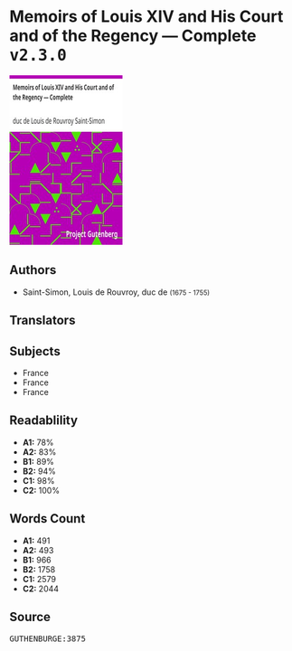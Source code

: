 # Memoirs of Louis XIV and His Court and of the Regency — Complete <kbd>v2.3.0</kbd>

![](./cover.medium.jpg "")

## Authors


 - Saint-Simon, Louis de Rouvroy, duc de <small>(1675 - 1755)</small>

## Translators



## Subjects


 - France
 - France
 - France

## Readablility


 - **A1:** 78%
 - **A2:** 83%
 - **B1:** 89%
 - **B2:** 94%
 - **C1:** 98%
 - **C2:** 100%

## Words Count


 - **A1:** 491
 - **A2:** 493
 - **B1:** 966
 - **B2:** 1758
 - **C1:** 2579
 - **C2:** 2044

## Source


<kbd>GUTHENBURGE:3875</kbd>
